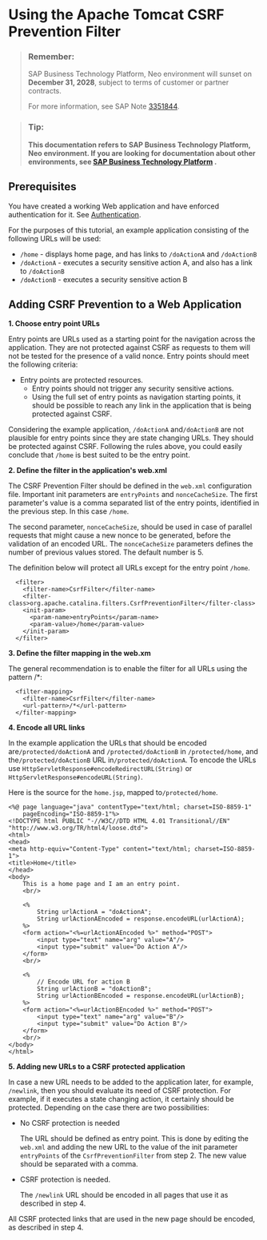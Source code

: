 <!-- loioe5be9994bb571014b575a785961062db -->

# Using the Apache Tomcat CSRF Prevention Filter

> ### Remember:  
> SAP Business Technology Platform, Neo environment will sunset on **December 31, 2028**, subject to terms of customer or partner contracts.
> 
> For more information, see SAP Note [3351844](https://me.sap.com/notes/3351844).

> ### Tip:  
> **This documentation refers to SAP Business Technology Platform, Neo environment. If you are looking for documentation about other environments, see [SAP Business Technology Platform](https://help.sap.com/docs/btp/sap-business-technology-platform/sap-business-technology-platform?version=Cloud) .**



<a name="loioe5be9994bb571014b575a785961062db__section_2B5216929F7A410F8AFE7256DC3A6A7C"/>

## Prerequisites

You have created a working Web application and have enforced authentication for it. See [Authentication](authentication-e637f62.md#loioe637f62abb571014857cb0232adc43a7).

For the purposes of this tutorial, an example application consisting of the following URLs will be used:

-   `/home` - displays home page, and has links to `/doActionA` and `/doActionB` 
-   `/doActionA` - executes a security sensitive action A, and also has a link to `/doActionB` 
-   `/doActionB` - executes a security sensitive action B



<a name="loioe5be9994bb571014b575a785961062db__section_AF1CCB2ECA864A018FC435E89E6F0E49"/>

## Adding CSRF Prevention to a Web Application

**1. Choose entry point URLs** 

Entry points are URLs used as a starting point for the navigation across the application. They are not protected against CSRF as requests to them will not be tested for the presence of a valid nonce. Entry points should meet the following criteria:

-   Entry points are protected resources.
    -   Entry points should not trigger any security sensitive actions.
    -   Using the full set of entry points as navigation starting points, it should be possible to reach any link in the application that is being protected against CSRF.


Considering the example application, `/doActionA` and`/doActionB` are not plausible for entry points since they are state changing URLs. They should be protected against CSRF. Following the rules above, you could easily conclude that `/home` is best suited to be the entry point.

**2. Define the filter in the application's web.xml** 

The CSRF Prevention Filter should be defined in the `web.xml` configuration file. Important init parameters are `entryPoints` and `nonceCacheSize`. The first parameter's value is a comma separated list of the entry points, identified in the previous step. In this case `/home`.

The second parameter, `nonceCacheSize`, should be used in case of parallel requests that might cause a new nonce to be generated, before the validation of an encoded URL. The `nonceCacheSize` parameters defines the number of previous values stored. The default number is 5.

The definition below will protect all URLs except for the entry point `/home`.

```
  <filter>
    <filter-name>CsrfFilter</filter-name>
    <filter-class>org.apache.catalina.filters.CsrfPreventionFilter</filter-class>
    <init-param>
      <param-name>entryPoints</param-name>
      <param-value>/home</param-value>
    </init-param>
  </filter>

```

**3. Define the filter mapping in the web.xm**

The general recommendation is to enable the filter for all URLs using the pattern /\*:

```
  <filter-mapping>
    <filter-name>CsrfFilter</filter-name>
    <url-pattern>/*</url-pattern>
  </filter-mapping>

```

**4. Encode all URL links**

In the example application the URLs that should be encoded are`/protected/doActionA` and `/protected/doActionB` in `/protected/home`, and the`/protected/doActionB` URL in`/protected/doActionA`. To encode the URLs use `HttpServletResponse#encodeRedirectURL(String)` or `HttpServletResponse#encodeURL(String)`.

Here is the source for the `home.jsp`, mapped to`/protected/home`.

```
<%@ page language="java" contentType="text/html; charset=ISO-8859-1"
    pageEncoding="ISO-8859-1"%>
<!DOCTYPE html PUBLIC "-//W3C//DTD HTML 4.01 Transitional//EN" "http://www.w3.org/TR/html4/loose.dtd">
<html>
<head>
<meta http-equiv="Content-Type" content="text/html; charset=ISO-8859-1">
<title>Home</title>
</head>
<body>
	This is a home page and I am an entry point.
	<br/>

	<%
		String urlActionA = "doActionA";
		String urlActionAEncoded = response.encodeURL(urlActionA);
	%>
	<form action="<%=urlActionAEncoded %>" method="POST">
		<input type="text" name="arg" value="A"/>
		<input type="submit" value="Do Action A"/>
	</form>
	<br/>

	<%
		// Encode URL for action B
		String urlActionB = "doActionB";
		String urlActionBEncoded = response.encodeURL(urlActionB);
	%>
	<form action="<%=urlActionBEncoded %>" method="POST">
		<input type="text" name="arg" value="B"/>
		<input type="submit" value="Do Action B"/>
	</form>
	<br/>
</body>
</html>

```

**5. Adding new URLs to a CSRF protected application** 

In case a new URL needs to be added to the application later, for example, `/newlink`, then you should evaluate its need of CSRF protection. For example, if it executes a state changing action, it certainly should be protected. Depending on the case there are two possibilities:

-   No CSRF protection is needed

    The URL should be defined as entry point. This is done by editing the `web.xml` and adding the new URL to the value of the init parameter `entryPoints` of the `CsrfPreventionFilter` from step 2. The new value should be separated with a comma.

-   CSRF protection is needed.

    The `/newlink` URL should be encoded in all pages that use it as described in step 4.


All CSRF protected links that are used in the new page should be encoded, as described in step 4.

